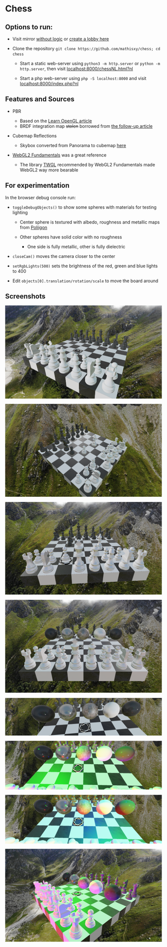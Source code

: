 # Chess

## Options to run:

- Visit mirror [without logic](https://www.mathis.party/game/index.php?nl) or [create a lobby here](https://www.mathis.party/game/lobby.php)

- Clone the repository `git clone https://github.com/mathisxy/chess; cd chess`
  
  - Start a static web-server using `python3 -m http.server` or `python -m http.server`, then visit [localhost:8000/chessNL.html?nl](http://localhost:8000/chessNL.html?nl)
  
  - Start a php web-server using `php -S localhost:8000` and visit [localhost:8000/index.php?nl](http://localhost:8000/index.php?nl)

## Features and Sources

* PBR
  
  * Based on the [Learn OpenGL article](https://learnopengl.com/PBR/Lighting)
  * BRDF integration map ~~stolen~~ borrowed from [the follow-up article](https://learnopengl.com/PBR/IBL/Specular-IBL)

* Cubemap Reflections
  
  * Skybox converted from Panorama to cubemap [here](https://jaxry.github.io/panorama-to-cubemap/)

* [WebGL2 Fundamentals](https://webgl2fundamentals.org/) was a great reference
  
  * The library [TWGL](https://twgljs.org/) recommended by WebGL2 Fundamentals made WebGL2 way more bearable

## For experimentation

In the browser debug console run:

* `toggleDebugObjects()` to show some spheres with materials for testing lighting
  
  * Center sphere is textured with albedo, roughness and metallic maps from [Poliigon](poliigon.com/)
  
  * Other spheres have solid color with no roughness
    
    * One side is fully metallic, other is fully dielectric

* `closeCam()` moves the camera closer to the center

* `setRgbLights(500)` sets the brightness of the red, green and blue lights to 400

* Edit `objects[0].translation/rotation/scale` to move the board around

## Screenshots

![Screenshot 2022-02-23 013633.png](screenshots/Screenshot%202022-02-23%20013633.png)

![Screenshot 2022-02-23 013900.png](screenshots/Screenshot%202022-02-23%20013900.png)

![Screenshot 2022-02-23 013927.png](screenshots/Screenshot%202022-02-23%20013927.png)

![Screenshot 2022-02-23 014009.png](screenshots/Screenshot%202022-02-23%20014009.png)

![Screenshot 2022-02-23 014048.png](screenshots/Screenshot%202022-02-23%20014048.png)

![Screenshot 2022-02-23 014132.png](screenshots/Screenshot%202022-02-23%20014132.png)

![Screenshot 2022-02-23 014145.png](screenshots/Screenshot%202022-02-23%20014145.png)

![Screenshot 2022-02-23 014201.png](screenshots/Screenshot%202022-02-23%20014201.png)